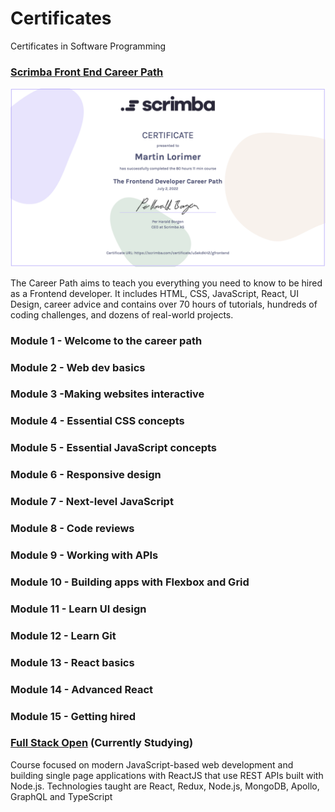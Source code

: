 # Certificates

Certificates in Software Programming

### [Scrimba Front End Career Path](https://scrimba.com/certificate/u5ekdkH2/gfrontend)
![alt text](https://github.com/martinlrmr/certificates/blob/main/img/ScrimbaCert.png)

The Career Path aims to teach you everything you need to know to be hired as a Frontend developer. It includes HTML, CSS, JavaScript, React, UI Design, career advice and contains over 70 hours of tutorials, hundreds of coding challenges, and dozens of real-world projects.

### Module 1 - Welcome to the career path
### Module 2 - Web dev basics
### Module 3 -Making websites interactive
### Module 4 - Essential CSS concepts
### Module 5 - Essential JavaScript concepts
### Module 6 - Responsive design
### Module 7 - Next-level JavaScript
### Module 8 - Code reviews
### Module 9 - Working with APIs
### Module 10 - Building apps with Flexbox and Grid
### Module 11 - Learn UI design
### Module 12 - Learn Git
### Module 13 - React basics
### Module 14 - Advanced React
### Module 15 - Getting hired

### [Full Stack Open](https://fullstackopen.com/en/) (Currently Studying)

Course focused on modern JavaScript-based web development and building single page applications with ReactJS that use REST APIs built with Node.js. Technologies taught are React, Redux, Node.js, MongoDB, Apollo, GraphQL and TypeScript
